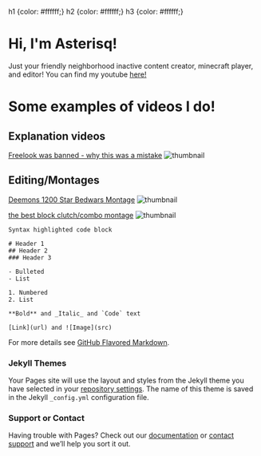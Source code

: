 h1 {color: #ffffff;} h2 {color: #ffffff;} h3 {color: #ffffff;}

Hi, I'm Asterisq!
=================

Just your friendly neighborhood inactive content creator, minecraft player, and editor! You can find my youtube [here!](https://youtube.com/asterisq)

Some examples of videos I do!
=============================

Explanation videos
------------------

[Freelook was banned - why this was a mistake](https://youtu.be/8TRcJnWrXVo) ![thumbnail](https://cdn.discordapp.com/attachments/810651060683014144/892575808760184872/freelook.jpg)

Editing/Montages
----------------

[Deemons 1200 Star Bedwars Montage](https://youtu.be/JlkFOh4bGto) ![thumbnail](https://cdn.discordapp.com/attachments/810651060683014144/892580238956040252/1.2k_montage.jpg)

[the best block clutch/combo montage](https://youtu.be/ylmRQNBETZg) ![thumbnail](https://cdn.discordapp.com/attachments/810651060683014144/892577748227342366/clutch_edit_thumbnail.png)

    Syntax highlighted code block
    
    # Header 1
    ## Header 2
    ### Header 3
    
    - Bulleted
    - List
    
    1. Numbered
    2. List
    
    **Bold** and _Italic_ and `Code` text
    
    [Link](url) and ![Image](src)
    

For more details see [GitHub Flavored Markdown](https://guides.github.com/features/mastering-markdown/).

### Jekyll Themes

Your Pages site will use the layout and styles from the Jekyll theme you have selected in your [repository settings](https://github.com/kale-eb/asterisq/settings/pages). The name of this theme is saved in the Jekyll `_config.yml` configuration file.

### Support or Contact

Having trouble with Pages? Check out our [documentation](https://docs.github.com/categories/github-pages-basics/) or [contact support](https://support.github.com/contact) and we’ll help you sort it out.
